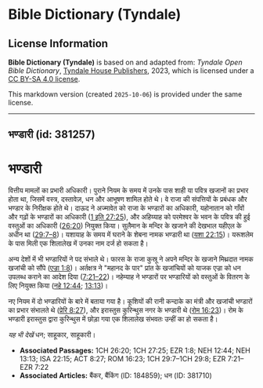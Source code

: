 # Bible Dictionary (Tyndale)

## License Information

**Bible Dictionary (Tyndale)** is based on and adapted from: _Tyndale Open Bible Dictionary_, [Tyndale House Publishers](https://tyndaleopenresources.com/), 2023, which is licensed under a [CC BY-SA 4.0 license](https://creativecommons.org/licenses/by-sa/4.0/legalcode.en).

This markdown version (created `2025-10-06`) is provided under the same license.



--------------------------------

## भण्डारी (id: 381257)

भण्डारी
=======

वित्तीय मामलों का प्रभारी अधिकारी। पुराने नियम के समय में उनके पास शाही या पवित्र खजानों का प्रभार होता था, जिसमें वस्त्र, दस्तावेज़, धन और आभूषण शामिल होते थे। वे राजा की संपत्तियों के प्रबंधक और भण्डार के निरीक्षक होते थे। दाऊद ने अज्मावेत को राजा के भण्डारों का अधिकारी, यहोनातान को गाँवों और गढ़ों के भण्डारों का अधिकारी ([1 इति 27:25](https://ref.ly/1Chr27:25)), और अहिय्याह को परमेश्वर के भवन के पवित्र की हुई वस्तुओं का अधिकारी ([26:20](https://ref.ly/1Chr26:20)) नियुक्त किया। सुलैमान के मन्दिर के खजाने की देखभाल यहीएल के अधीन था ([29:7–8](https://ref.ly/1Chr29:7-1Chr29:8))। यशायाह के समय में घराने के शेबना नामक भण्डारी था ([यशा 22:15](https://ref.ly/Isa22:15))। यरूशलेम के पास मिली एक शिलालेख में उनका नाम दर्ज हो सकता है।

अन्य देशों में भी भण्डारियों ने पद संभाले थे। फारस के राजा कुस्रू ने अपने मन्दिर के खजाने मिथ्रदात नामक खजांची को सौंपे ([एज्रा 1:8](https://ref.ly/Ezra1:8))। अर्तक्षत्र ने "महानद के पार" प्रांत के खजांचियों को याजक एज्रा को धन उपलब्ध कराने का आदेश दिया ([7:21–22](https://ref.ly/Ezra7:21-Ezra7:22))। नहेम्याह ने भण्डारों पर भण्डारियों को वस्तुओं के वितरण के लिए नियुक्त किया ([नहे 12:44](https://ref.ly/Neh12:44); [13:13](https://ref.ly/Neh13:13))।

नए नियम में दो भण्डारियों के बारे में बताया गया है। कूशियों की रानी कन्दाके का मंत्री और खजांची भण्डारों का प्रभार संभालते थे ([प्रेरि 8:27](https://ref.ly/Acts8:27)), और इरास्तुस कुरिन्थुस नगर के भण्डारी थे ([रोम 16:23](https://ref.ly/Rom16:23))। रोम के भण्डारी इरास्तुस द्वारा कुरिन्थुस में छोड़ा गया एक शिलालेख संभवतः उन्हीं का हो सकता है।

*यह भी देखें* धन; साहूकार, साहूकारी।

* **Associated Passages:** 1CH 26:20; 1CH 27:25; EZR 1:8; NEH 12:44; NEH 13:13; ISA 22:15; ACT 8:27; ROM 16:23; 1CH 29:7–1CH 29:8; EZR 7:21–EZR 7:22
* **Associated Articles:** बैंकर, बैंकिंग (ID: 184859); धन (ID: 381710)

